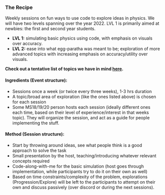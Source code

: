 ### The Recipe 

Weekly sessions on fun ways to use code to explore ideas in physics. We will have two levels spanning over the year 2022. LVL 1 is primarily aimed at newbies: the first and second year students.

- **LVL 1:** simulating basic physics using code, with emphasis on visuals over accuracy. 
- **LVL 2:** ease into what egg-paratha was meant to be; exploration of more advanced topics with increasing emphasis on accuracy/utility over visuals.

**Check out a tentative list of topics we have in mind [here](topics.md).**

#### Ingredients (Event structure):
- Sessions once a week (or twice every three weeks), 1-3 hrs duration 
- A topic/broad area of exploration (like the ones listed above) is chosen for each session
- Some MS18/19/20 person hosts each session (ideally different ones each time, based on their level of experience/interest in that weeks topic). They will organize the session, and act as a guide for people implementing the stuff.

#### Method (Session structure):
- Start by throwing around ideas, see what people think is a good approach to solve the task
- Small presentation by the host, teaching/introducing whatever relevant concepts required 
- Code-along-with-me for the basic simulation (host goes through implementation, while participants try to do it on their own as well)
- Based on time constraints/complexity of the problem, explorations (Progression/Explore) will be left to the participants to attempt on their own and discuss passively (over discord or during the next sessions).
